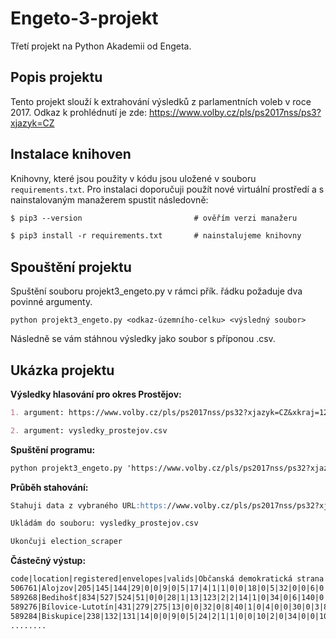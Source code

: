 # Engeto-3-projekt
Třetí projekt na Python Akademii od Engeta.



## Popis projektu

Tento projekt slouží k extrahování výsledků z parlamentních voleb v roce 2017. Odkaz k prohlédnutí je zde: 
https://www.volby.cz/pls/ps2017nss/ps3?xjazyk=CZ 


## Instalace knihoven

Knihovny, které jsou použity v kódu jsou uložené v souboru `requirements.txt`. Pro instalaci doporučuji použít nové virtuální prostředí a s nainstalovaným manažerem spustit následovně:
```markdown
$ pip3 --version                         # ověřím verzi manažeru

$ pip3 install -r requirements.txt       # nainstalujeme knihovny
```

## Spouštění projektu

Spuštění souboru projekt3_engeto.py v rámci přík. řádku požaduje dva povinné argumenty.

   `python projekt3_engeto.py <odkaz-územního-celku> <výsledný soubor>`

Následně se vám stáhnou výsledky jako soubor s příponou .csv.

## Ukázka projektu

**Výsledky hlasování pro okres Prostějov:**
```markdown
1. argument: https://www.volby.cz/pls/ps2017nss/ps32?xjazyk=CZ&xkraj=12&xnumnuts=7103

2. argument: vysledky_prostejov.csv
```



**Spuštění programu:**
```markdown
python projekt3_engeto.py 'https://www.volby.cz/pls/ps2017nss/ps32?xjazyk=CZ&xkraj=12&xnumnuts=7103' 'vysledky_prostejov.csv'
```




**Průběh stahování:**
```markdown
Stahuji data z vybraného URL:https://www.volby.cz/pls/ps2017nss/ps32?xjazyk=CZ&xkraj=12&xnumnuts=7103

Ukládám do souboru: vysledky_prostejov.csv

Ukončuji election_scraper
```



**Částečný výstup:**
```markdown
code|location|registered|envelopes|valids|Občanská demokratická strana|Řád národa - Vlastenecká....... 
506761|Alojzov|205|145|144|29|0|0|9|0|5|17|4|1|1|0|0|18|0|5|32|0|0|6|0|0|1|1|15|0
589268|Bedihošť|834|527|524|51|0|0|28|1|13|123|2|2|14|1|0|34|0|6|140|0|0|26|0|0|0|0|82|1
589276|Bílovice-Lutotín|431|279|275|13|0|0|32|0|8|40|1|0|4|0|0|30|0|3|83|0|0|22|0|0|0|1|38|0
589284|Biskupice|238|132|131|14|0|0|9|0|5|24|2|1|1|0|0|10|2|0|34|0|0|10|0|0|0|0|19|0
........
```



